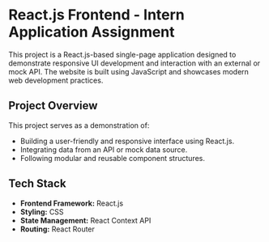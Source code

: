 # React.js Frontend - Intern Application Assignment

This project is a React.js-based single-page application designed to demonstrate responsive UI development and interaction with an external or mock API. The website is built using JavaScript and showcases modern web development practices.

## Project Overview
This project serves as a demonstration of:
- Building a user-friendly and responsive interface using React.js.
- Integrating data from an API or mock data source.
- Following modular and reusable component structures.


## Tech Stack
- **Frontend Framework:** React.js
- **Styling:** CSS 
- **State Management:** React Context API
- **Routing:** React Router 

